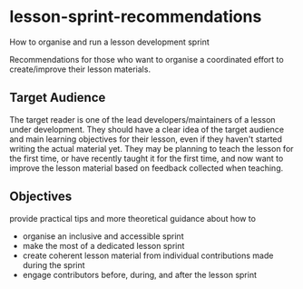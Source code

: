 # lesson-sprint-recommendations
How to organise and run a lesson development sprint

Recommendations for those who want to organise a coordinated effort to create/improve their lesson materials.

## Target Audience

The target reader is one of the lead developers/maintainers of a lesson under development. 
They should have a clear idea of the target audience and main learning objectives for their lesson, 
even if they haven't started writing the actual material yet.
They may be planning to teach the lesson for the first time, 
or have recently taught it for the first time, 
and now want to improve the lesson material based on feedback collected when teaching.

## Objectives

provide practical tips and more theoretical guidance about how to 

- organise an inclusive and accessible sprint
- make the most of a dedicated lesson sprint
- create coherent lesson material from individual contributions made during the sprint
- engage contributors before, during, and after the lesson sprint
